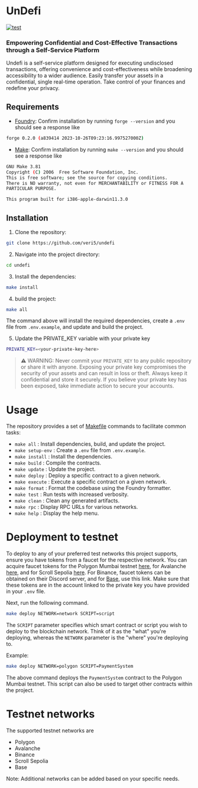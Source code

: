 # UnDefi

[![test](https://github.com/veri5/undefi/actions/workflows/test.yml/badge.svg?branch=main)](https://github.com/veri5/undefi/actions/workflows/test.yml)

### Empowering Confidential and Cost-Effective Transactions through a Self-Service Platform

Undefi is a self-service platform designed for executing undisclosed transactions, offering convenience and cost-effectiveness while broadening accessibility to a wider audience. Easily transfer your assets in a confidential, single real-time operation. Take control of your finances and redefine your privacy.

## Requirements

- [Foundry](https://getfoundry.sh/): Confirm installation by running `forge --version` and you should see a response like 
```bash
forge 0.2.0 (a839414 2023-10-26T09:23:16.997527000Z)
```
- [Make](https://www.gnu.org/software/make/): Confirm installation by running `make --version` and you should see a response like 
```bash
GNU Make 3.81
Copyright (C) 2006  Free Software Foundation, Inc.
This is free software; see the source for copying conditions.
There is NO warranty, not even for MERCHANTABILITY or FITNESS FOR A
PARTICULAR PURPOSE.

This program built for i386-apple-darwin11.3.0
```

## Installation

1. Clone the repository:

```bash
git clone https://github.com/veri5/undefi
```

2. Navigate into the project directory:

```bash
cd undefi
```

3. Install the dependencies:

```bash
make install
```

4. build the project:

```bash
make all
```
The command above will install the required dependencies, create a `.env` file from `.env.example`, and update and build the project.

5. Update the PRIVATE_KEY variable with your private key

```bash
PRIVATE_KEY=<your-private-key-here>
```
> ⚠️ WARNING: Never commit your `PRIVATE_KEY` to any public repository or share it with anyone. Exposing your private key compromises the security of your assets and can result in loss or theft. Always keep it confidential and store it securely. If you believe your private key has been exposed, take immediate action to secure your accounts.


# Usage

The repository provides a set of [Makefile](https://opensource.com/article/18/8/what-how-makefile) commands to facilitate common tasks:

- `make all` : Install dependencies, build, and update the project.
- `make setup-env` : Create a `.env` file from `.env.example`.
- `make install` : Install the dependencies.
- `make build` : Compile the contracts.
- `make update` : Update the project.
- `make deploy` : Deploy a specific contract to a given network.
- `make execute` : Execute a specific contract on a given network.
- `make format` : Format the codebase using the Foundry formatter.
- `make test` : Run tests with increased verbosity.
- `make clean` : Clean any generated artifacts.
- `make rpc` : Display RPC URLs for various networks.
- `make help` : Display the help menu.

# Deployment to testnet
To deploy to any of your preferred test networks this project supports, ensure you have tokens from a faucet for the respective network. You can acquire faucet tokens for the Polygon Mumbai testnet [here](https://faucet.polygon.technology/), for Avalanche [here](https://docs.avax.network/build/dapp/smart-contracts/get-funds-faucet), and for Scroll Sepolia [here](https://docs.scroll.io/en/user-guide/faucet/). For Binance, faucet tokens can be obtained on their Discord server, and for [Base](https://www.coinbase.com/faucets/base-ethereum-goerli-faucet), use this link. Make sure that these tokens are in the account linked to the private key you have provided in your `.env` file.

Next, run the following command. 

```bash
make deploy NETWORK=network SCRIPT=script
``` 
The `SCRIPT` parameter specifies which smart contract or script you wish to deploy to the blockchain network. Think of it as the "what" you're deploying, whereas the `NETWORK` parameter is the "where" you're deploying to.

Example:

```bash
make deploy NETWORK=polygon SCRIPT=PaymentSystem
```
The above command deploys the `PaymentSystem` contract to the Polygon Mumbai testnet. This script can also be used to target other contracts within the project.

# Testnet networks
The supported testnet networks are

- Polygon
- Avalanche
- Binance
- Scroll Sepolia
- Base

Note: Additional networks can be added based on your specific needs.
